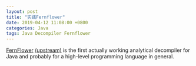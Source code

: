 ```yaml
---
layout: post
title: "实践Fernflower"
date: 2019-04-12 11:08:00 +0800
categories: Java
tags: Java Decompiler Fernflower
---
```


[FernFlower](https://github.com/fesh0r/fernflower) [(upstream)](https://github.com/JetBrains/intellij-community/tree/master/plugins/java-decompiler/engine) is the first actually working analytical decompiler for Java and probably for a high-level programming language in general.